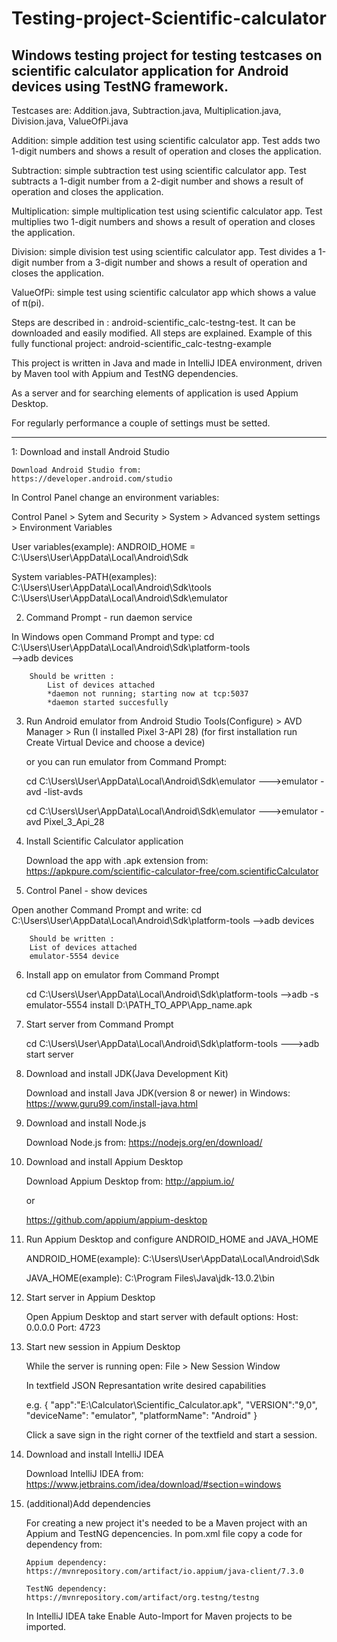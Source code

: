 # Testing-project-Scientific-calculator

 
## Windows testing project for testing testcases on scientific calculator application for Android devices using TestNG framework.

Testcases are:
  Addition.java, 
  Subtraction.java,
  Multiplication.java, 
  Division.java, 
  ValueOfPi.java

Addition: simple addition test using scientific calculator app. Test adds two 1-digit numbers and shows a result of operation and closes the application.

Subtraction: simple subtraction test using scientific calculator app. Test subtracts a 1-digit number from a 2-digit number and shows a result of operation and closes the application.

Multiplication: simple multiplication test using scientific calculator app. Test multiplies two 1-digit numbers and shows a result of operation and closes the application.

Division: simple division test using scientific calculator app. Test divides a 1-digit number from a 3-digit number and shows a result of operation and closes the application.

ValueOfPi: simple test using scientific calculator app which shows a value of π(pi).

Steps are described in : android-scientific_calc-testng-test. It can be downloaded and easily modified. All steps are explained.
Example of this fully functional project:  android-scientific_calc-testng-example


This project is written in Java and made in IntelliJ IDEA environment, driven by Maven tool with Appium and TestNG dependencies.

As a server and for searching elements of application is used Appium Desktop.


For regularly performance a couple of settings must be setted.

_______________________________________________________

1: Download and install Android Studio

	Download Android Studio from:
 	https://developer.android.com/studio

In Control Panel change an environment variables:

Control Panel > Sytem and Security > System > Advanced system settings > Environment Variables

User variables(example): 
ANDROID_HOME = C:\Users\User\AppData\Local\Android\Sdk

System variables-PATH(examples):
	C:\Users\User\AppData\Local\Android\Sdk\tools
	C:\Users\User\AppData\Local\Android\Sdk\emulator

2. Command Prompt - run daemon service

In Windows open Command Prompt and type:
	cd C:\Users\User\AppData\Local\Android\Sdk\platform-tools    
	-->adb devices

		Should be written : 
			List of devices attached
			*daemon not running; starting now at tcp:5037
			*daemon started succesfully
			


3. Run Android emulator from Android Studio
	Tools(Configure) > AVD Manager > Run   (I installed Pixel 3-API 28)
	(for first installation run Create Virtual Device and choose a device)

	or you can run emulator from Command Prompt:

	cd C:\Users\User\AppData\Local\Android\Sdk\emulator
	--->emulator -avd -list-avds


	cd C:\Users\User\AppData\Local\Android\Sdk\emulator
	--->emulator -avd Pixel_3_Api_28


4. Install Scientific Calculator application

	Download the app with .apk extension from:
	https://apkpure.com/scientific-calculator-free/com.scientificCalculator
	

5. Control Panel - show devices
	
Open another Command Prompt and write:
	cd C:\Users\User\AppData\Local\Android\Sdk\platform-tools
	-->adb devices

		Should be written : 
		List of devices attached
		emulator-5554 device



6. Install app on emulator from Command Prompt

	cd C:\Users\User\AppData\Local\Android\Sdk\platform-tools
	-->adb -s emulator-5554 install D:\PATH_TO_APP\App_name.apk
	

7. Start server from Command Prompt

	cd C:\Users\User\AppData\Local\Android\Sdk\platform-tools
	--->adb start server


8. Download and install JDK(Java Development Kit)
	
	Download and install Java JDK(version 8 or newer) in Windows:
	https://www.guru99.com/install-java.html


9. Download and install Node.js

	Download Node.js from: 
	https://nodejs.org/en/download/
	

10. Download and install Appium Desktop
	
	Download Appium Desktop from:
	http://appium.io/

	or

	https://github.com/appium/appium-desktop


11. Run Appium Desktop and configure ANDROID_HOME and JAVA_HOME
	
	ANDROID_HOME(example):  C:\Users\User\AppData\Local\Android\Sdk

	JAVA_HOME(example):
	C:\Program Files\Java\jdk-13.0.2\bin


12. Start server in Appium Desktop
	
	Open Appium Desktop and start server with default options:
		Host: 0.0.0.0         Port: 4723
		

13. Start new session in Appium Desktop

	While the server is running open:
	File > New Session Window

	In textfield JSON Represantation write desired capabilities

	e.g.
		{
			"app":"E:\Calculator\Scientific_Calculator.apk",
			"VERSION":"9,0",
			"deviceName": "emulator",
			"platformName": "Android"
		}

	Click a save sign in the right corner of the textfield and start a session.



14. Download and install IntelliJ IDEA

 	Download IntelliJ IDEA from:
 	https://www.jetbrains.com/idea/download/#section=windows


15. (additional)Add dependencies

 	For creating a new project it's needed to be a Maven project with an Appium and TestNG depencencies.
 	In pom.xml file copy a code for dependency from:
	
 		Appium dependency:
 		https://mvnrepository.com/artifact/io.appium/java-client/7.3.0

 		TestNG dependency:
 		https://mvnrepository.com/artifact/org.testng/testng

 	In IntelliJ IDEA take Enable Auto-Import for Maven projects to be imported.








